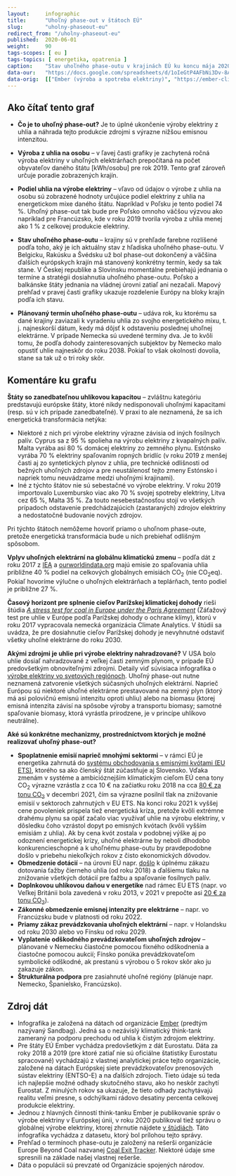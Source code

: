 ```yaml
---
layout:     infographic
title:      "Uhoľný phase-out v štátoch EÚ"
slug:       "uholny-phaseout-eu"
redirect_from: "/uholny-phaseout-eu"
published:  2020-06-01
weight:     90
tags-scopes: [ eu ]
tags-topics: [ energetika, opatrenia ]
caption:    "Stav uhoľného phase-outu v krajinách EÚ ku koncu mája 2020. Hodnoty produkcie elektriny z uhlia sú uvádzané v kWh na osobu za rok."
data-our:   "https://docs.google.com/spreadsheets/d/1oIeGtP4AFbNi3Dv-8AojfeptYoDYu0LGRaHEB4nPh2U"
data-orig:  [["Ember (výroba a spotreba elektriny)", "https://ember-climate.org/project/data-global-electricity-review/"], ["Europe Beyond Coal (termíny phase-outov)", "https://beyond-coal.eu/coal-exit-tracker/?type=maps&layer=4"], ["OSN (populace)", "https://population.un.org/wpp/Download/Files/1_Indicators%20(Standard)/EXCEL_FILES/1_Population/WPP2019_POP_F01_1_TOTAL_POPULATION_BOTH_SEXES.xlsx"]]
---
```


## Ako čítať tento graf

* **Čo je to uhoľný phase-out?** Je to úplné ukončenie výroby elektriny z uhlia a náhrada tejto produkcie zdrojmi s výrazne nižšou emisnou intenzitou.

* **Výroba z uhlia na osobu** –  v ľavej časti grafiky je zachytená ročná výroba elektriny v uhoľných elektrárňach prepočítaná na počet obyvateľov daného štátu [<glossary id="w">kWh/osobu</glossary>] pre rok 2019. Tento graf zároveň určuje poradie zobrazených krajín.

* **Podiel uhlia na výrobe elektriny** – vľavo od údajov o výrobe z uhlia na osobu sú zobrazené hodnoty určujúce podiel elektriny z uhlia na energetickom mixe daného štátu. Napríklad v Poľsku je tento podiel 74 %. Uhoľný phase-out tak bude pre Poľsko omnoho väčšou výzvou ako napríklad pre Francúzsko, kde v roku 2019 tvorila výroba z uhlia menej ako 1 % z celkovej produkcie elektriny.

* **Stav uhoľného phase-outu** – krajiny sú v prehľade farebne rozlíšené podľa toho, aký je ich aktuálny stav z hľadiska uhoľného phase-outu. V Belgicku, Rakúsku a Švédsku už bol phase-out dokončený a väčšina ďalších európskych krajín má stanovený konkrétny termín, kedy sa tak stane. V Českej republike a Slovinsku momentálne prebiehajú jednania o termíne a stratégii dosiahnutia uhoľného phase-outu. Poľsko a balkánske štáty jednania na vládnej úrovni zatiaľ ani nezačali. Mapový prehľad v pravej časti grafiky ukazuje rozdelenie Európy na bloky krajín podľa ich stavu.

* **Plánovaný termín uhoľného phase-outu** – udáva rok, ku ktorému sa dané krajiny zaviazali k vyradeniu uhlia zo svojho energetického mixu, t. j. najneskorší dátum, kedy má dôjsť k odstaveniu poslednej uhoľnej elektrárne. V prípade Nemecka sú uvedené termíny dva. Je to kvôli tomu, že podľa dohody zainteresovaných subjektov by Nemecko malo opustiť uhlie najneskôr do roku 2038. Pokiaľ to však okolnosti dovolia, stane sa tak už o tri roky skôr.

## Komentáre ku grafu

**Štáty so zanedbateľnou uhlíkovou kapacitou** – zvláštnu kategóriu predstavujú európske štáty, ktoré nikdy nedisponovali uhoľnými kapacitami (resp. sú v ich prípade zanedbateľné). V praxi to ale neznamená, že sa ich energetická transformácia netýka:

* Niektoré z nich pri výrobe elektriny výrazne závisia od iných fosílnych palív. Cyprus sa z 95 % spolieha na výrobu elektriny z kvapalných palív. Malta vyrába asi 80 % domácej elektriny zo zemného plynu. Estónsko vyrába 70 % elektriny spaľovaním ropných bridlíc (v roku 2019 z menšej časti aj zo syntetických plynov z uhlia, pre technické odlišnosti od bežných uhoľných zdrojov a pre neustálenosť tejto zmeny Estónsko i napriek tomu neuvádzame medzi uhoľnými krajinami).
* Iné z týchto štátov nie sú sebestačné vo výrobe elektriny. V roku 2019 importovalo Luxembursko viac ako 70 % svojej spotreby elektriny, Litva cez 65 %, Malta 35 %. Za touto nesebestačnosťou stojí vo všetkých prípadoch odstavenie predchádzajúcich (zastaraných) zdrojov elektriny a nedostatočné budovanie nových zdrojov.

Pri týchto štátoch nemôžeme hovoriť priamo o uhoľnom phase-oute, pretože energetická transformácia bude u nich prebiehať odlišným spôsobom.

**Vplyv uhoľných elektrární na globálnu klimatickú zmenu** – podľa dát z roku 2017 z [IEA](https://www.iea.org/data-and-statistics?country=WORLD&fuel=CO2%20emissions&indicator=CO2%20emissions%20from%20electricity%20and%20heat%20by%20energy%20source) a [ourworldindata.org](https://ourworldindata.org/co2-and-other-greenhouse-gas-emissions#co2-emissions-by-fuel) majú emisie zo spaľovania uhlia približne 40 % podiel na celkových globálnych emisiách CO<sub>2</sub> (nie <glossary id="co2eq">CO<sub>2</sub>eq</glossary>). Pokiaľ hovoríme výlučne o uhoľných elektrárňach a teplárňach, tento podiel je približne 27 %.

**Časový horizont pre splnenie cieľov Parížskej klimatickej dohody** rieši štúdia [_A stress test for coal in Europe under the Paris Agreement_](https://climateanalytics.org/media/eu_coal_stress_test_report_2017.pdf)  (Záťažový test pre uhlie v Európe podľa Parížskej dohody o ochrane klímy), ktorú v roku 2017 vypracovala nemecká organizácia Climate Analytics. V štúdii sa uvádza, že pre dosiahnutie cieľov Parížskej dohody je nevyhnutné odstaviť všetky uhoľné elektrárne do roku 2030.

**Akými zdrojmi je uhlie pri výrobe elektriny nahradzované?** V USA bolo uhlie dosiaľ nahradzované z veľkej časti zemným plynom, v prípade EÚ predovšetkým obnoviteľnými zdrojmi. Detaily viď súvisiaca infografika o [výrobe elektriny vo svetových regiónoch](/elektrina-svet). Uhoľný phase-out nutne neznamená zatvorenie všetkých súčasných uhoľných elektrární. Naprieč Európou sú niektoré uhoľné elektrárne prestavované na zemný plyn (ktorý má asi polovičnú emisnú intenzitu oproti uhliu) alebo na biomasu (ktorej emisná intenzita závisí na spôsobe výroby a transportu biomasy; samotné spaľovanie biomasy, ktorá vyrástla prirodzene, je v princípe uhlíkovo neutrálne).

**Aké sú konkrétne mechanizmy, prostredníctvom ktorých je možné realizovať uhoľný phase-out?**

* **Spoplatnenie emisií naprieč mnohými sektormi** – v rámci EÚ je energetika zahrnutá do [systému obchodovania s emisnými kvótami (EU ETS)](/explainery/emisne-povolenky-ets), ktorého sa ako členský štát zúčastňuje aj Slovensko. Vďaka zmenám v systéme a ambicióznejším klimatickým cieľom EÚ cena tony CO<sub>2</sub> výrazne vzrástla z cca 10 € na začiatku roku 2018 na cca [80 € za tonu CO<sub>2</sub>](https://ember-climate.org/carbon-price-viewer/) v decembri 2021, čím sa výrazne posilnil tlak na znižovanie emisií v sektoroch zahrnutých v EU ETS. Na konci roku 2021 k vyššej cene povoleniek prispela tiež energetická kríza, pretože kvôli extrémne drahému plynu sa opäť začalo viac využívať uhlie na výrobu elektriny, v dôsledku čoho vzrástol dopyt po emisných kvótach (kvôli vyšším emisiám z uhlia). Ak by cena kvót zostala v podobnej výške aj po odoznení energetickej krízy, uhoľné elektrárne by neboli dlhodobo konkurencieschopné a k uhoľnému phase-outu by pravdepodobne došlo v priebehu niekoľkých rokov z čisto ekonomických dôvodov.
* **Obmedzenie dotácií** – na úrovni EÚ napr. [došlo](https://www.iisd.org/sites/default/files/publications/stories-g20-eu-en.pdf) k úplnému zákazu dotovania ťažby čierneho uhlia (od roku 2018) a ďalšiemu tlaku na znižovanie všetkých dotácií pre ťažbu a spaľovanie fosílnych palív.
* **Doplnkovou uhlíkovou daňou v energetike** nad rámec EU ETS (napr. vo Veľkej Británii bola zavedená v roku 2013, v 2021 v prepočte asi [20 € za tonu CO<sub>2</sub>](https://phys.org/news/2020-01-british-carbon-tax-coal-fired-electricity.html)).
* **Zákonné obmedzenie emisnej intenzity pre elektrárne** – napr. vo Francúzsku bude v platnosti od roku 2022.
* **Priamy zákaz prevádzkovania uhoľných elektrární**  – napr. v Holandsku od roku 2030 alebo vo Fínsku od roku 2029.
* **Vyplatenie odškodného prevádzkovateľom uhoľných zdrojov** – plánované v Nemecku čiastočne pomocou fixného odškodnenia a čiastočne pomocou aukcií; Fínsko ponúka prevádzkovateľom symbolické odškodné, ak prestanú s výrobou o 5 rokov skôr ako ju zakazuje zákon.
* **Štrukturálna podpora** pre zasiahnuté uhoľné regióny (plánuje napr. Nemecko, Španielsko, Francúzsko).

## Zdroj dát

* Infografika je založená na dátach od organizácie [Ember](https://ember-climate.org/) (predtým nazývaný Sandbag). Jedná sa o nezávislý klimatický think-tank zameraný na podporu prechodu od uhlia k čistým zdrojom elektriny.
* Pre štáty EÚ Ember vychádza predovšetkým z dát Eurostatu. Dáta za roky 2018 a 2019 (pre ktoré zatiaľ nie sú oficiálne štatistiky Eurostatu spracované) vychádzajú z vlastnej analytickej práce tejto organizácie, založené na dátach Európskej siete prevádzkovateľov prenosových sústav elektriny (ENTSO-E) a na ďalších zdrojoch. Tieto údaje sú teda ich najlepšie možné odhady skutočného stavu, ako ho neskôr zachytí Eurostat. Z minulých rokov sa ukazuje, že tieto odhady zachytávajú realitu veľmi presne, s odchýlkami rádovo desatiny percenta celkovej produkcie elektriny.
* Jednou z hlavných činností think-tanku Ember je publikovanie správ o výrobe elektriny v Európskej únii, v roku 2020 publikoval tiež správu o globálnej výrobe elektriny, ktorej zhrnutie nájdete [v štúdiách](/studie/2020-globalna-sprava-o-elektrine). Táto infografika vychádza z datasetu, ktorý bol prílohou tejto správy.
* Prehľad o termínoch phase-outu je založený na rešerši organizácie Europe Beyond Coal nazvanej [Coal Exit Tracker](https://beyond-coal.eu/coal-exit-tracker/?type=maps&layer=4). Niektoré údaje sme spresnili na základe našej vlastnej rešerše.
* Dáta o populácii sú prevzaté od Organizácie spojených národov.
